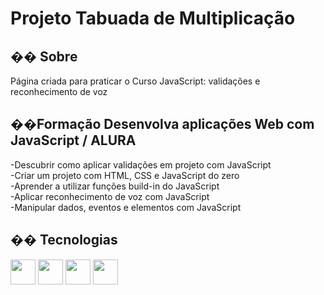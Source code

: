 <h1>Projeto Tabuada de Multiplicação</h1>

<h2>�� Sobre</h2>
<p>Página criada para praticar o Curso JavaScript: validações e reconhecimento de voz</p>

<h2>��Formação Desenvolva aplicações Web com JavaScript / ALURA</h2>
<p>
-Descubrir como aplicar validações em projeto com JavaScript<br>
-Criar um projeto com HTML, CSS e JavaScript do zero<br>
-Aprender a utilizar funções build-in do JavaScript<br>
-Aplicar reconhecimento de voz com JavaScript<br>
-Manipular dados, eventos e elementos com JavaScript<br>
</p>


## �� Tecnologias
<div>
  <img src="https://cdn.jsdelivr.net/gh/devicons/devicon@latest/icons/vscode/vscode-original-wordmark.svg" width="40" height="40"/>
  <img src="https://cdn.jsdelivr.net/gh/devicons/devicon@latest/icons/javascript/javascript-original.svg"width="40" height="40"/>
  <img src="https://cdn.jsdelivr.net/gh/devicons/devicon@latest/icons/css3/css3-plain-wordmark.svg" width="40" height="40"/>     
  <img src="https://cdn.jsdelivr.net/gh/devicons/devicon@latest/icons/html5/html5-plain-wordmark.svg"  width="40" height="40"/>
                       
</div>
